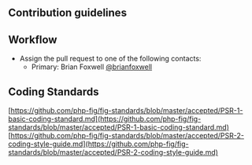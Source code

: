 ## Contribution guidelines ##

## Workflow ##
* Assign the pull request to one of the following contacts:
	* Primary: Brian Foxwell [@brianfoxwell](https://github.com/brianfoxwell)

## Coding Standards ##
[https://github.com/php-fig/fig-standards/blob/master/accepted/PSR-1-basic-coding-standard.md](https://github.com/php-fig/fig-standards/blob/master/accepted/PSR-1-basic-coding-standard.md)
[https://github.com/php-fig/fig-standards/blob/master/accepted/PSR-2-coding-style-guide.md](https://github.com/php-fig/fig-standards/blob/master/accepted/PSR-2-coding-style-guide.md)